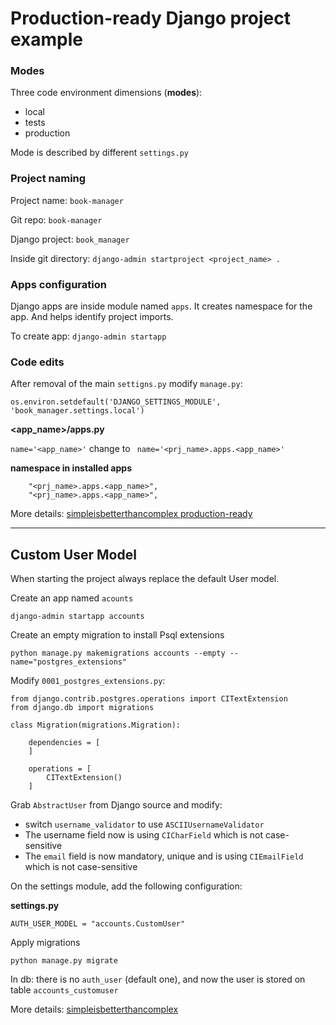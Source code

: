 # Production-ready Django project example


### Modes

Three code environment dimensions (**modes**):

- local
- tests
- production

Mode is described by different `settings.py`

### Project naming

Project name: `book-manager`

Git repo: `book-manager`

Django project: `book_manager`

Inside git directory: `django-admin startproject <project_name> .`

### Apps configuration

Django apps are inside module named `apps`.
It creates namespace for the app. And helps identify project imports.

To create app:
`django-admin startapp`


### Code edits

After removal of the main `settigns.py` modify `manage.py`:

`os.environ.setdefault('DJANGO_SETTINGS_MODULE', 'book_manager.settings.local')`

**<app_name>/apps.py**

`name='<app_name>'` change to ` name='<prj_name>.apps.<app_name>'`

**namespace in installed apps**

```
    "<prj_name>.apps.<app_name>",
    "<prj_name>.apps.<app_name>",
```



More details: [simpleisbetterthancomplex production-ready](https://simpleisbetterthancomplex.com/tutorial/2021/06/27/how-to-start-a-production-ready-django-project.html)

---

## Custom User Model

When starting the project always replace the default User model.

Create an app named `acounts`

`django-admin startapp accounts`

Create an empty migration to install Psql extensions

`python manage.py makemigrations accounts --empty --name="postgres_extensions"`

Modify `0001_postgres_extensions.py`:

```
from django.contrib.postgres.operations import CITextExtension
from django.db import migrations

class Migration(migrations.Migration):

    dependencies = [
    ]

    operations = [
        CITextExtension()
    ]
```

Grab `AbstractUser` from Django source and modify:
- switch `username_validator` to use `ASCIIUsernameValidator`
- The username field now is using `CICharField` which is not case-sensitive
- The `email` field is now mandatory, unique and is using `CIEmailField` which is not case-sensitive

On the settings module, add the following configuration:

**settings.py**

`AUTH_USER_MODEL = "accounts.CustomUser"`

Apply migrations

`python manage.py migrate`

In db: there is no `auth_user` (default one), and now the user
is stored on table `accounts_customuser`


More details: [simpleisbetterthancomplex](https://simpleisbetterthancomplex.com/article/2021/07/08/what-you-should-know-about-the-django-user-model.html)
